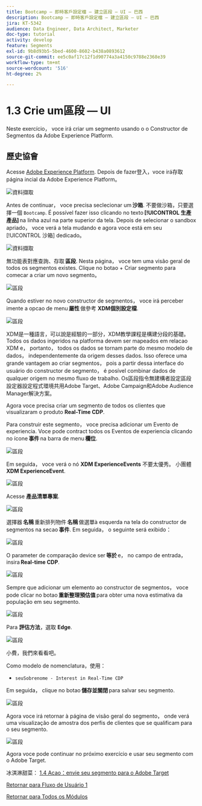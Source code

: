 ```yaml
---
title: Bootcamp — 即時客戶設定檔 — 建立區段 — UI — 巴西
description: Bootcamp — 即時客戶設定檔 — 建立區段 — UI — 巴西
jira: KT-5342
audience: Data Engineer, Data Architect, Marketer
doc-type: tutorial
activity: develop
feature: Segments
exl-id: 9b8d93b5-5bed-4600-8602-b438a0893612
source-git-commit: ee5c0af17c12f1d90774a3a4150c9788e2368e39
workflow-type: tm+mt
source-wordcount: '516'
ht-degree: 2%

---
```


# 1.3 Crie um區段 — UI

Neste exercício， voce irá criar um segmento usando o o Constructor de Segmentos da Adobe Experience Platform.

## 歷史協會

Acesse [Adobe Experience Platform](https://experience.adobe.com/platform). Depois de fazer登入，voce irá存取página incial da Adobe Experience Platform。

![資料擷取](./images/home.png)

Antes de continuar， voce precisa seclecionar um **沙箱**. 不要做沙箱，只要選擇一個 ``Bootcamp``. É possível fazer isso clicando no texto **[!UICONTROL 生產產品]** na linha azul na parte superior da tela. Depois de selecionar o sandbox apriado， voce verá a tela mudando e agora voce está em seu [!UICONTROL 沙箱] dedicado。

![資料擷取](./images/sb1.png)

無功能表對應查詢、存取 **區段**. Nesta página， voce tem uma visão geral de todos os segmentos existes. Clique no botao + Criar segmento para comecar a criar um novo segmento。

![區段](./images/menuseg.png)

Quando estiver no novo constructor de segmentos， voce irá perceber imente a opcao de menu **屬性** 做參考 **XDM個別設定檔**.

![區段](./images/segmentationui.png)

XDM是一種語言，可以說是經驗的一部分，XDM教學課程是構建分段的基礎。 Todos os dados ingeridos na platforma devem ser mapeados em relacao XDM e， portanto， todos os dados se tornam parte do mesmo modelo de dados， independentemente da origem desses dados. Isso oferece uma grande vantagem ao criar segmentos， pois a partir dessa interface do usuário do constructor de segmento， é posível combinar dados de qualquer origem no mesmo fluxo de trabalho. Os區段指令無建構者設定區段設定器設定程式環境共用Adobe Target、Adobe Campaign和Adobe Audience Manager解決方案。

Agora voce precisa criar um segmento de todos os clientes que visualizaram o produto **Real-Time CDP**.

Para construir este segmento， voce precisa adicionar um Evento de experiencia. Voce pode contract todos os Eventos de experiencia clicando no ícone **事件** na barra de menu **欄位**.

![區段](./images/findee.png)

Em seguida， voce verá o nó **XDM ExperienceEvents** 不要太優秀。 小團體 **XDM ExperienceEvent**.

![區段](./images/see.png)

Acesse **產品清單專案**.

![區段](./images/plitems.png)

選擇器 **名稱** 重新排列物件 **名稱** 做選單à esquerda na tela do constructor de segmentos na secao **事件**. Em seguida， o seguinte será exibido：

![區段](./images/eewebpdtlname.png)

O parameter de comparação device ser **等於** e， no campo de entrada， insira **Real-time CDP**.

![區段](./images/pv.png)

Sempre que adicionar um elemento ao constructor de segmentos， voce pode clicar no botao **重新整理預估值** para obter uma nova estimativa da população em seu segmento.

![區段](./images/refreshest.png)

Para **評估方法**，選取 **Edge**.

![區段](./images/evedge.png)

小費，我們來看看吧。

Como modelo de nomenclatura，使用：

- `seuSobrenome - Interest in Real-Time CDP`

Em seguida， clique no botao **儲存並關閉** para salvar seu segmento.

![區段](./images/segmentname.png)

Agora voce irá retornar à página de visão geral do segmento， onde verá uma visualização de amostra dos perfis de clientes que se qualificam para o seu segmento.

![區段](./images/savedsegment.png)

Agora voce pode continuar no próximo exercício e usar seu segmento com o Adobe Target.

冰淇淋甜菜： [1.4 Acao：envie seu segmento para o Adobe Target](./ex4.md)

[Retornar para Fluxo de Usuário 1](./uc1.md)

[Retornar para Todos os Módulos](../../overview.md)

